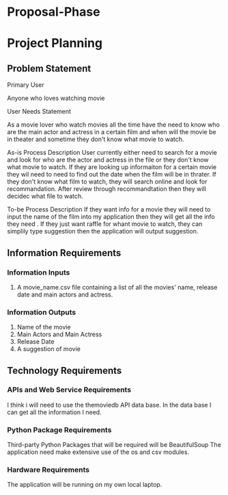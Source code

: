 # Proposal-Phase

# Project Planning


## Problem Statement


Primary User

Anyone who loves watching movie

User Needs Statement

As a movie lover who watch movies all the time have the need to know who are the main actor and actress in a certain film and when will the movie be in theater and sometime they don't know what movie to watch.

As-is Process Description
User currently either need to search for a movie and look for who are the actor and actress in the file or they don't know what movie to watch.
If they are looking up informaiton for a certain movie they wil need to need to find out the date when the film will be in thrater.
If they don't know what film to watch, they will search online and look for recommandation.
After review through recommandtation then they will decidec what file to watch.

To-be Process Description
If they want info for a movie they will need to input the name of the film into my application then they will get all the info they need .
If they just want raffle for whant movie to watch, they can simplily type suggestion then the application will output suggestion.

## Information Requirements

### Information Inputs

1. A movie_name.csv file containing a list of all the movies' name, release date and main actors and actress.

### Information Outputs

1. Name of the movie
2. Main Actors and Main Actress
3. Release Date
3. A suggestion of movie

## Technology Requirements

### APIs and Web Service Requirements

I think i will need to use the themoviedb API data base. In the data base I can get all the information I need.

### Python Package Requirements

Third-party Python Packages that will be required will be BeautifulSoup
The application need make extensive use of the os and csv modules.

### Hardware Requirements

The application will be running on my own local laptop.
